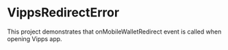 # VippsRedirectError

This project demonstrates that onMobileWalletRedirect event is called when opening Vipps app.